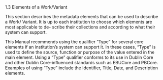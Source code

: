 1.3 Elements of a Work/Variant

This section describes the metadata elements that can be used to describe a Work/
Variant. It is up to each institution to choose which elements are most applicable to de-
scribe their collections and according to what their system can support.

This  Manual  recommends  using  the  qualifier  “Type”  for  several  core  elements  if  an
institution’s system can support it. In these cases, “Type” is used to define the source,
function or purpose of the value entered in the main element. Using a “Type” qualifier
conforms to its use in Dublin Core and other Dublin Core-influenced standards such as
EBUCore  and  PBCore.  Examples  of  using  “Type”  include  the  Identifier,  Title,  Date,  and
Description elements.
